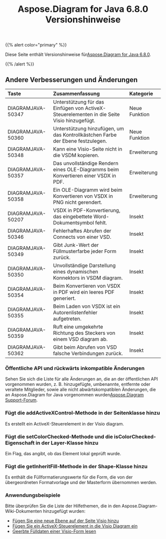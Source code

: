 ﻿---
title: Aspose.Diagram for Java 6.8.0 Versionshinweise
type: docs
weight: 40
url: /de/java/aspose-diagram-for-java-6-8-0-release-notes/
---
{{% alert color="primary" %}} 

 Diese Seite enthält Versionshinweise für[Aspose.Diagram for Java 6.8.0](https://docs.aspose.com/diagram/java/aspose-diagram-for-java-6-8-0-release-notes/).

{{% /alert %}} 
## **Andere Verbesserungen und Änderungen**

|**Taste**|**Zusammenfassung**|**Kategorie**|
|:- |:- |:- |
|DIAGRAMJAVA-50347|Unterstützung für das Einfügen von ActiveX-Steuerelementen in die Seite Visio hinzugefügt.|Neue Funktion|
|DIAGRAMJAVA-50360|Unterstützung hinzufügen, um das Kontrollkästchen Farbe der Ebene festzulegen.|Neue Funktion|
|DIAGRAMJAVA-50348|Kann eine Visio-Seite nicht in die VSDM kopieren.|Erweiterung|
|DIAGRAMJAVA-50357|Das unvollständige Rendern eines OLE-Diagramms beim Konvertieren einer VSDX in PDF.|Erweiterung|
|DIAGRAMJAVA-50358|Ein OLE-Diagramm wird beim Konvertieren von VSDX in PNG nicht gerendert.|Erweiterung|
|DIAGRAMJAVA-50207|VSDX in PDF-Konvertierung, das eingebettete Word-Dokumentsymbol fehlt.|Insekt|
|DIAGRAMJAVA-50346|Fehlerhaftes Abrufen der Connects von einer VSD.|Insekt|
|DIAGRAMJAVA-50349|Gibt Junk-Wert der Füllmusterfarbe jeder Form zurück.|Insekt|
|DIAGRAMJAVA-50350|Unvollständige Darstellung eines dynamischen Konnektors in VSDM diagram.|Insekt|
|DIAGRAMJAVA-50354|Beim Konvertieren von VSDX in PDF wird ein leeres PDF generiert.|Insekt|
|DIAGRAMJAVA-50355|Beim Laden von VSDX ist ein Autorenlistenfehler aufgetreten.|Insekt|
|DIAGRAMJAVA-50359|Ruft eine umgekehrte Richtung des Steckers von einem VSD diagram ab.|Insekt|
|DIAGRAMJAVA-50362|Gibt beim Abrufen von VSD falsche Verbindungen zurück.|Insekt|
### **Öffentliche API und rückwärts inkompatible Änderungen**
Sehen Sie sich die Liste für alle Änderungen an, die an der öffentlichen API vorgenommen wurden, z. B. hinzugefügte, umbenannte, entfernte oder veraltete Mitglieder, sowie alle nicht abwärtskompatiblen Änderungen, die an Aspose.Diagram for Java vorgenommen wurden[Aspose.Diagram Support-Forum](https://forum.aspose.com/c/diagram/17).
### **Fügt die addActiveXControl-Methode in der Seitenklasse hinzu**
Es erstellt ein ActiveX-Steuerelement in der Visio diagram.
### **Fügt die setColorChecked-Methode und die isColorChecked-Eigenschaft in der Layer-Klasse hinzu**
Ein Flag, das angibt, ob das Element lokal geprüft wurde.
### **Fügt die getInheritFill-Methode in der Shape-Klasse hinzu**
Es enthält die Füllformatierungswerte für die Form, die von der übergeordneten Formatvorlage und der Masterform übernommen werden.
### **Anwendungsbeispiele**
Bitte überprüfen Sie die Liste der Hilfethemen, die in den Aspose.Diagram-Wiki-Dokumenten hinzugefügt wurden:

- [Fügen Sie eine neue Ebene auf der Seite Visio hinzu](/diagram/de/java/working-with-layers/#add-a-layer-in-the-visio-pagesheet)
- [Fügen Sie ein ActiveX-Steuerelement in die Visio Diagram ein](/diagram/de/java/insert-an-activex-control-in-the-visio-diagram/)
- [Geerbte Fülldaten einer Visio-Form lesen](/diagram/de/java/set-visio-shape-s-xform-line-and-fill-data/#retrieve-inherited-fill-data-of-a-visio-shape)
